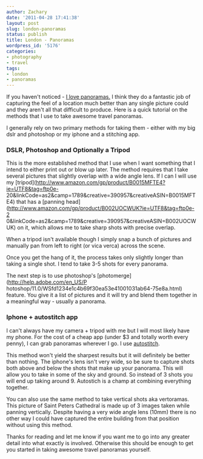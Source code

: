 ```yaml
---
author: Zachary 
date: '2011-04-28 17:41:38'
layout: post
slug: london-panoramas
status: publish
title: London - Panoramas
wordpress_id: '5176'
categories:
- photography
- travel
tags:
- london
- panoramas
---
```


<div class="image" id="5565645881"></div>

If you haven't noticed - [I love panoramas.](http://zaczadell.com/tag/panoramas/) I think they do a fantastic
job of capturing the feel of a location much better than any single picture
could and they aren't all that difficult to produce. Here is a quick tutorial
on the methods that I use to take awesome travel panoramas.

I generally rely on two primary methods for taking them - either with my big
dslr and photoshop or my iphone and a stitching app.

### DSLR, Photoshop and Optionally a Tripod

  
This is the more established method that I use when I want something that I
intend to either print out or blow up later. The method requires that I take
several pictures that slightly overlap with a wide angle lens. If I can I will
use my [tripod](http://www.amazon.com/gp/product/B0015MFTE4?ie=UTF8&tag=ftp0e-
20&linkCode=as2&camp=1789&creative=390957&creativeASIN=B0015MFTE4) that has a
[panning head](http://www.amazon.com/gp/product/B002UOCWUK?ie=UTF8&tag=ftp0e-2
0&linkCode=as2&camp=1789&creative=390957&creativeASIN=B002UOCWUK) on it, which
allows me to take sharp shots with precise overlap.

When a tripod isn't available though I simply snap a bunch of pictures and
manually pan from left to right (or vica verca) across the scene.

Once you get the hang of it, the process takes only slightly longer than
taking a single shot. I tend to take 3-5 shots for every panorama.

The next step is to use photoshop's [photomerge](http://help.adobe.com/en_US/P
hotoshop/11.0/WSfd1234e1c4b69f30ea53e41001031ab64-75e8a.html) feature. You
give it a list of pictures and it will try and blend them together in a
meaningful way - usually a panorama.

### Iphone + autostitch app

  
I can't always have my camera + tripod with me but I will most likely have my
phone. For the cost of a cheap app (under $3 and totally worth every penny), I
can grab panoramas wherever I go. I use
[autostitch](http://www.cloudburstresearch.com/autostitch/autostitch.html).

This method won't yield the sharpest results but it will definitely be better
than nothing. The iphone's lens isn't very wide, so be sure to capture shots
both above and below the shots that make up your panorama. This will allow you
to take in some of the sky and ground. So instead of 3 shots you will end up
taking around 9. Autostich is a champ at combining everything together.

<div class="image" id="5566228732"></div>

<div class="image" id="5565642185"></div>
 
You can also use the same method to take
vertical shots aka vertoramas. This picture of Saint Peters Cathedral is made
up of 3 images taken while panning vertically. Despite having a very wide
angle lens (10mm) there is no other way I could have captured the entire
building from that position without using this method.

Thanks for reading and let me know if you want me to go into any greater
detail into what exactly is involved. Otherwise this should be enough to get
you started in taking awesome travel panoramas yourself.

